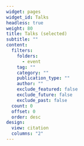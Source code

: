 ```yaml
---
widget: pages
widget_id: Talks
headless: true
weight: 80
title: Talks (selected)
subtitle: ""
content:
  filters:
    folders:
      - event
    tag: ""
    category: ""
    publication_type: ""
    author: ""
    exclude_featured: false
    exclude_future: false
    exclude_past: false
  count: 0
  offset: 0
  order: desc
design:
  view: citation
  columns: "2"
---
```


